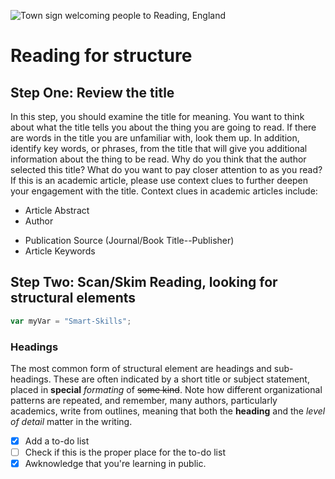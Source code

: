 ![Town sign welcoming people to Reading, England](https://upload.wikimedia.org/wikipedia/commons/4/41/Welcome_to_Reading_-_geograph.org.uk_-_5971664.jpg)
# Reading for structure
## Step One: Review the title
In this step, you should examine the title for meaning. You want to think about what the title tells you about the thing you are going to read. If there are words in the title you are unfamiliar with, look them up. In addition, identify key words, or phrases,
from the title that will give you additional information about the thing to be read. Why do you think that the author selected this title? What do you want to pay closer attention to as you read? If this is an academic article, please use context clues to further
deepen your engagement with the title. Context clues in academic articles include:
+ Article Abstract
+ Author
* Publication Source (Journal/Book Title--Publisher)
* Article Keywords
## Step Two: Scan/Skim Reading, looking for structural elements
``` javascript
var myVar = "Smart-Skills";
```
### Headings
The most common form of structural element are headings and sub-headings. These are often indicated by a short title or subject statement, placed in **special** *formating* of ~~some kind~~. Note how different organizational patterns are repeated, and remember, many
authors, particularly academics, write from outlines, meaning that both the **heading** and the *level of detail* matter in the writing.

- [x] Add a to-do list
- [ ] Check if this is the proper place for the to-do list
- [x] Awknowledge that you're learning in public.
